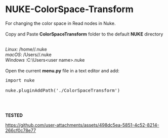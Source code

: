 # NUKE-ColorSpace-Transform
For changing the color space in Read nodes in Nuke.<br /><br />
Copy and Paste **ColorSpaceTransform** folder to the default **NUKE** directory<br /><br />
 
*Linux:* /home/<user name>/.nuke <br />
*macOS*: /Users/<user name>/.nuke<br />
*Windows* :C:\Users\<user name>\.nuke<br /><br />
Open the current **menu.py** file in a text editor and add:<br /> 
<pre>import nuke<br />
nuke.pluginAddPath('./ColorSpaceTransform') </pre><br /> <br /> 

**TESTED**

https://github.com/user-attachments/assets/498dc5ea-5851-4c52-8214-266cf0c78e77

